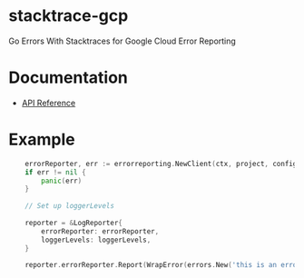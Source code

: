 # stacktrace-gcp
Go Errors With Stacktraces for Google Cloud Error Reporting

# Documentation
* [API Reference](https://godoc.org/github.com/vyng/gcp-stacktrace-errors)

# Example
```go
	errorReporter, err := errorreporting.NewClient(ctx, project, config)
	if err != nil {
		panic(err)
	}
	
	// Set up loggerLevels
	
	reporter = &LogReporter{
		errorReporter: errorReporter,
		loggerLevels: loggerLevels,
	}
	
	reporter.errorReporter.Report(WrapError(errors.New('this is an error'), 1))
````